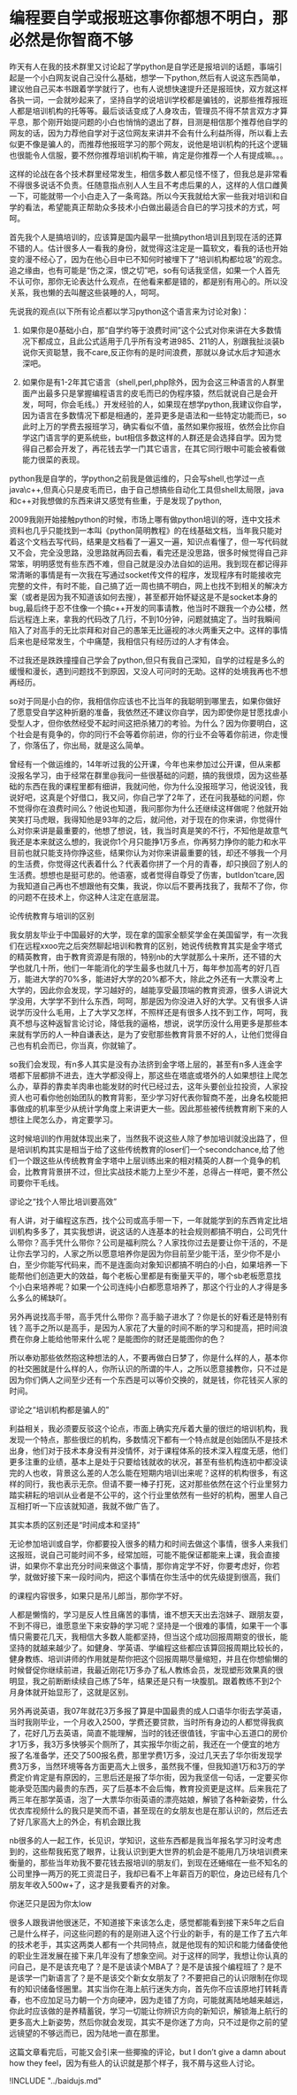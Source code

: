 # 编程要自学或报班这事你都想不明白，那必然是你智商不够

昨天有人在我的技术群里又讨论起了学python是自学还是报培训的话题，事端引起是一个小白网友说自己没什么基础，想学一下python,然后有人说这东西简单，建议他自己买本书跟着学学就行了，也有人说想快速提升还是报班快，双方就这样各执一词，一会就吵起来了，坚持自学的说培训学校都是骗钱的，说那些推荐报班人都是培训机构的托等等。最后谈话变成了人身攻击，管理员不得不禁言双方才算平息，那个刚开始提问题的小白也悄悄的退出了群，目测是相信那个推荐他自学的网友的话，因为力荐他自学对于这位网友来讲并不会有什么利益所得，所以看上去似更不像是骗人的，而推荐他报班学习的那个网友，说他是培训机构的托这个逻辑也很能令人信服，要不然你推荐培训机构干嘛，肯定是你推荐一个人有提成嘛。。。  

这样的论战在各个技术群里经常发生，相信多数人都见怪不怪了，但我总是非常看不得很多说话不负责。任随意指点别人人生且不考虑后果的人，这样的人信口雌黄一下，可能就带一个小白走入了一条弯路。所以今天我就给大家一些我对培训和自学的看法，希望能真正帮助众多技术小白做出最适合自已的学习技术的方式，呵呵。  

首先我个人是搞培训的，应该算是国内最早一批搞python培训且到现在活的还算不错的人。估计很多人一看我的身份，就觉得这注定是一篇软文，看我的话也开始变的漫不经心了，因为在他心目中已不知何时被埋下了“培训机构都垃圾”的观念。追之缘由，也有可能是“伤之深，恨之切”吧，so有句话我坚信，如果一个人首先不认可你，那你无论表达什么观点，在他看来都是错的，都是别有用心的。所以没关系，我也懒的去叫醒这些装睡的人，呵呵。  

先说我的观点\(以下所有论点都以学习python这个语言来为讨论对象\)：  

1.	如果你是0基础小白，那“自学约等于浪费时间”这个公式对你来讲在大多数情况下都成立，且此公式适用于几乎所有没考进985、211的人，别跟我扯淡装b说你天资聪慧，我不care,反正你有的是时间浪费，那就以身试水后才知道水深吧。  

2.	如果你是有1-2年其它语言（shell,perl,php除外，因为会这三种语言的人群里面产出最多只是掌握编程语言的皮毛而已的伪程序猿，然后就说自己是会开发，呵呵，你会毛线。）开发经验的人，如果现在想学python,我建议你自学，因为语言在多数情况下都是相通的，差异更多是语法和一些特定功能而已，so此时上万的学费去报班学习，确实看似不值，虽然如果你报班，依然会比你自学这门语言学的更系统些，but相信多数这样的人群还是会选择自学。因为觉得自己都会开发了，再花钱去学一门其它语言，在其它同行眼中可能会被看做能力很菜的表现。  

python我是自学的，学python之前我是做运维的，只会写shell,也学过一点java\c++,但真心只是皮毛而已，由于自己想搞些自动化工具但shell太局限，java和c++对我想做的东西来讲又感觉有些重，于是发现了python,  

2009我刚开始接触python的时候，市场上哪有做python培训的呀，连中文技术资料也几乎只能找到一本叫《python简明教程》的在线基础文档，当年我只能对着这个文档去写代码，结果是文档看了一遍又一遍，知识点看懂了，但一写代码就又不会，完全没思路，没思路就再回去看，看完还是没思路，很多时候觉得自己非常笨，明明感觉有些东西不难，但自己就是没办法自如的运用。我到现在都记得非常清晰的事情是有一次我在写通过socket传文件的程序，发现程序有时能接收完完整的文件，有时不能，自己搞了近一周也搞不明白，网上也找不到相关的解决方案（或者是因为我不知道该如何去搜），甚至都开始怀疑这是不是socket本身的bug,最后终于忍不住像一个搞c++开发的同事请教，他当时不跟我一个办公楼，然后远程连上来，拿我的代码改了几行，不到10分钟，问题就搞定了。当时我瞬间陷入了对高手的无比崇拜和对自己的愚笨无比逼视的冰火两重天之中。这样的事情后来也是经常发生，个中痛楚，我相信只有经历过的人才有体会。  

不过我还是跌跌撞撞自己学会了python,但只有我自己深知，自学的过程是多么的缓慢和漫长，遇到问题找不到原因，又没人可问时的无助。这样的处境我再也不想再经历。  

so对于同是小白的你，我相信你应该也不比当年的我聪明到哪里去，如果你做好了愿意受自学这种折磨的准备，我依然还不建议你自学，因为即使你是甘愿找虐小受型人才，但你依然经受不起时间这把杀猪刀的考验。为什么？因为你要明白，这个社会是有竟争的，你的同行不会等着你前进，你的行业不会等着你前进，你走慢了，你落伍了，你出局，就是这么简单。  

曾经有一个做运维的，14年听过我的公开课，今年也来参加过公开课，但从来都没报名学习，由于经常在群里@我问一些很基础的问题，搞的我很烦，因为这些基础的东西在我的课程里都有细讲，我就问他，你为什么没报班学习，他说没钱，我说好吧，这真是个好借口，我又问，你自己学了2年了，还在问我基础的问题，你不觉得你在浪费时间么？他说也知道，我问那你为什么还继续这样做呢？他就开始笑笑打马虎眼，我得知他是93年的之后，就问他，对于现在的你来讲，你觉得什么对你来讲是最重要的，他想了想说，钱，我当时真是笑的不行，不知他是故意气我还是本来就这么想的，我说你1个月只能挣1万多点，你再努力挣你的能力和水平目前也就只能支持你挣这些，结果你认为对你来讲最重要的钱，却还不够我一个月的生活费，你觉得这代表着什么？代表着你拼了一个月的青春，却只换回了别人的生活费。想想也是挺可悲的。他语塞，或者觉得自尊受了伤害，butIdon’tcare,因为我知道自己再也不想跟他有交集，我说，你以后不要再找我了，我帮不了你，你的问题不在技术上，你这种人注定在底层混。  

论传统教育与培训的区别  

我女朋友毕业于中国最好的大学，现在拿的国家全额奖学金在美国留学，有一次我们在远程xxoo完之后突然聊起培训和教育的区别，她说传统教育其实是金字塔式的精英教育，由于教育资源是有限的，特别nb的大学就那么十来所，还不错的大学也就几十所，他们一年能消化的学生最多也就几十万，每年参加高考的好几百万，能进大学的70%多，能进好大学的20%都不大，除此之外还有一大票没考上大学的，因此你会发现，学习越好的，越能享受最顶端的教育资源，很多人讲说大学没用，大学学不到什么东西，呵呵，那是因为你没进入好的大学。又有很多人讲说学历没什么毛用，上了大学又怎样，不照样还是有很多人找不到工作，呵呵，我真不想与这种返智言论讨论，降低我的逼格，想说，说学历没什么用更多是那些本来就有学历的人一种自谦表达，是为了安慰那些教育背景不好的人，让他们觉得自己也有机会而已，你当真，你就输了。  

so我们会发现，有n多人其实是没有办法挤到金字塔上层的，甚至有n多人连金字塔都下层都排不进去，连大学都没得上，那这些在塔底或塔外的人如果想往上爬怎么办，草莽的靠卖羊肉串也能发财的时代已经过去，这年头要创业拉投资，人家投资人也可看你他创始团队的教育背影，至少学习好代表你智商不差，出身名校能把事做成的机率至少从统计学角度上来讲更大一些。因此那些被传统教育刷下来的人想往上爬怎么办，肯定要学习。  

这时候培训的作用就体现出来了，当然我不说这些人除了参加培训就没出路了，但是培训机构其实是相当于给了这些传统教育的loser们一个secondchance,给了他们一个跟这些从传统教育金字塔中上层训练出来的相对精英的人群一个竟争的机会，比教育背景拼不过，但比实战技术能力上至少不差，总得占一样吧，要不然公司要你干毛线。  

谬论之“找个人带比培训要高效”  

有人讲，对于编程这东西，找个公司或高手带一下，一年就能学到的东西肯定比培训机构多多了，其实我想讲，说这话的人连基本的社会规则都搞不明白，公司凭什么带你？高手凭什么带你？公司是福利院么？人家找你过去是要让你干活的，不是让你去学习的，人家之所以愿意培养你是因为你目前至少能干活，至少你不是小白，至少你能写代码来，而不是连面向对象知识都搞不明白的小白，如果培养一下能帮他们创造更大的效益，每个老板心里都是有衡量天平的，哪个sb老板愿意找个小白来培养呢？如果一个公司连纯小白都愿意培养了，那这个行业的人才得是多么多么的稀缺吖。  

另外再说找高手带，高手凭什么带你？高手脑子进水了？你是长的好看还是特别有钱？高手之所以是高手，是因为人家花了大量的时间不断的学习和提高，把时间浪费在你身上能给他带来什么呢？是能图你的财还是能图你的色？  

所以奉劝那些依然抱这种想法的人，不要再做白日梦了，你是什么样的人，基本你的社交圈就是什么样的人，你所认识的所谓的牛人，之所以愿意接教你，只不过是因为你们俩人之间至少还有一个东西是可以等价交换的，就是钱，你花钱买人家的时间。  

谬论之“培训机构都是骗人的”  

利益相关，我必须要反驳这个论点，市面上确实充斥着大量的很烂的培训机构，我发现一个特点，那些很烂的机构，多数情况下都有一个特点就是创始团队不是技术出身，他们对于技术本身没有并没情怀，对于课程体系的技术深入程度无感，他们更多注重的业绩，基本上是处于只要给钱就收的状况，甚至有些机构连初中都没读完的人也收，背景这么差的人怎么能在短期内培训出来呢？这样的机构很多，有这样的同行，我也表示无奈。但请不要一棒子打死，这对那些依然在这个行业里努力踏实耕耘的培训从业者是不公平的，这个行业里依然有一些好的机构，圈里人自己互相打听一下应该就知道，我就不做广告了。  

其实本质的区别还是“时间成本和坚持”  

无论参加培训或自学，你都要投入很多的精力和时间去做这个事情，很多人来我们这报班，说自己可能时间不多，经常加班，可能不能保证都能来上课，我会直接讲，如果你不拿出充分时间来做这个事情，那你肯定学不好，你要考虑好，你若学，就做好接下来一段时间内，把这个事情在你生活中的优先级提到很高，我们  

的课程内容很多，如果只是吊儿郎当，那你学不好。  

人都是懒惰的，学习是反人性且痛苦的事情，谁不想天天出去泡妹子、跟朋友耍，不到不得已，谁愿意坐下来安静的学习呢？坚持是一个很难的事情，如果干一个事情只需要花几天，我相信大多数人能都坚持，但当这个成功回报周期变的很长，能坚持的就越来越少了。如健身、学英语、学编程这些都应该算回报周期比较长的，健身教练、培训讲师的作用就是帮你把这个回报周期尽量缩短，并且在你想偷懒的时候督促你继续前进，我最近刚花1万多办了私人教练会员，发现塑形效果真的很明显，我之前断断续续自己练了5年，结果还是只有一块腹肌。跟着教练不到2个月身体就开始显形了，这就是区别。  

另外再说英语，我07年就花3万多报了算是中国最贵的成人口语华尔街去学英语，当时我刚毕业，一个月收入2500，学费还要贷款，当时所有身边的人都觉得我疯了，花好几万去英语，简直不能理解，当时的钱还很值钱，宇宙中心五道口的房价才1万多，我3万多快够买个厕所了，其实报华尔街之前，我还在一个便宜的地方报了名准备学，还交了500报名费，那里学费1万多，没过几天去了华尔街发现学费3万多，当然环境等各方面更高大上很多，虽然我不懂，但我知道1万和3万的学费定价肯定是有原因的，三思后还是报了华尔街，因为我坚信一句话，一定要买你能承受范围内最贵的东西，买了后基本不会后悔，教育投资更是这样。后来我花了两三年在那学英语，泡了一大票华尔街英语的漂亮姑娘，解锁了各种新姿势，什么优衣库视频什么的我只是笑而不语，甚至现在的女朋友也是在那认识的，然后还去了好几家高大上的外企，有机会跟比我  

nb很多的人一起工作，长见识，学知识，这些东西都是我当年报名学习时没考虑到的，这些帮我拓宽了眼界，让我认识到更大世界的机会是不能用几万块培训费来衡量的，那些当年劝我不要花钱去报培训的朋友们，到现在还蜷缩在一些不知名的公司里挣一两万的死工资混日子，我却已看不上年薪百万的职位，身边已经有几个朋友年收入500w+了，这才是我要看齐的对象。  

你迷茫只是因为你太low  

很多人跟我讲他很迷茫，不知道接下来该怎么走，感觉都能看到接下来5年之后自己是什么样子，问这些问题的有的是刚进入这个行业的新手，有的是工作了五六年的技术老手，其实这两类人都有一个共同特点，就是他现有的知识和能力储备使他的职业生涯发展在接下来几年没有了想象空间。对于这样的同学，我想让你认真的问自己，是不是该充电了？是不是该读个MBA了？是不是该报个编程班了？是不是该学一门新语言了？是不是该交个新女女朋友了？不要把自己的认识限制在你现有的知识储备怪圈里。其实当你在海上航行迷失方向，首先你不应该原地打转耗青春，也不应加足马力朝一个方向硬冲，因为走错了方向，可能就离陆地越来越远，你此时应该做的是养精蓄锐，学习一切能让你辨识方向的新知识，解锁海上航行的更多高大上新姿势，然后你就会发现，其实不是你迷了方向，只不过是你之前的望远镜望的不够远而已，因为陆地一直在那里。  

这篇文章看完后，可能又会引来一些揶揄的评论，but I don’t give a damn about how they feel，因为有些人的认识就是那个样子，我不屑与这些人讨论。  

!INCLUDE "../baidujs.md"
